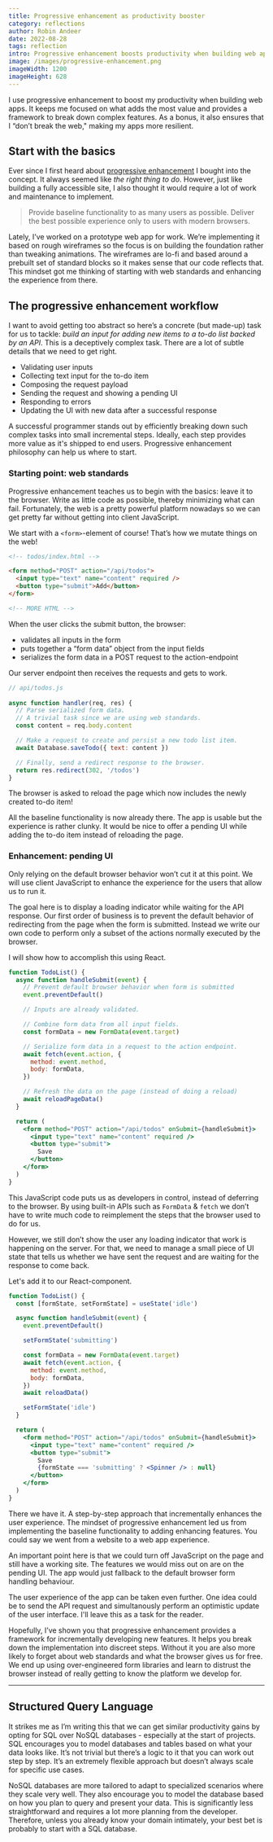 ```yaml
---
title: Progressive enhancement as productivity booster
category: reflections
author: Robin Andeer
date: 2022-08-28
tags: reflection
intro: Progressive enhancement boosts productivity when building web apps. It keep me focused and helps me break down complex features.
image: /images/progressive-enhancement.png
imageWidth: 1200
imageHeight: 628
---
```


I use progressive enhancement to boost my productivity when building web apps. It keeps me focused on what adds the most value and provides a framework to break down complex features. As a bonus, it also ensures that I “don’t break the web," making my apps more resilient.

## Start with the basics

Ever since I first heard about [progressive enhancement](https://developer.mozilla.org/en-US/docs/Glossary/Progressive_Enhancement) I bought into the concept. It always seemed like _the right thing to do_. However, just like building a fully accessible site, I also thought it would require a lot of work and maintenance to implement.

> Provide baseline functionality to as many users as possible. Deliver the best possible experience only to users with modern browsers.

Lately, I’ve worked on a prototype web app for work. We’re implementing it based on rough wireframes so the focus is on building the foundation rather than tweaking animations. The wireframes are lo-fi and based around a prebuilt set of standard blocks so it makes sense that our code reflects that. This mindset got me thinking of starting with web standards and enhancing the experience from there.

## The progressive enhancement workflow

I want to avoid getting too abstract so here’s a concrete (but made-up) task for us to tackle: *build an input for adding new items to a to-do list backed by an API*. This is a deceptively complex task. There are a lot of subtle details that we need to get right.

- Validating user inputs
- Collecting text input for the to-do item
- Composing the request payload
- Sending the request and showing a pending UI
- Responding to errors
- Updating the UI with new data after a successful response

A successful programmer stands out by efficiently breaking down such complex tasks into small incremental steps. Ideally, each step provides more value as it's shipped to end users. Progressive enhancement philosophy can help us where to start.

### Starting point: web standards

Progressive enhancement teaches us to begin with the basics: leave it to the browser. Write as little code as possible, thereby minimizing what can fail. Fortunately, the web is a pretty powerful platform nowadays so we can get pretty far without getting into client JavaScript.

We start with a `<form>`-element of course! That’s how we mutate things on the web!

```html
<!-- todos/index.html -->

<form method="POST" action="/api/todos">
  <input type="text" name="content" required />
  <button type="submit">Add</button>
</form>

<!-- MORE HTML -->
```

When the user clicks the submit button, the browser:

- validates all inputs in the form
- puts together a “form data” object from the input fields
- serializes the form data in a POST request to the action-endpoint

Our server endpoint then receives the requests and gets to work.

```jsx
// api/todos.js
 
async function handler(req, res) {
  // Parse serialized form data.
  // A trivial task since we are using web standards.
  const content = req.body.content

  // Make a request to create and persist a new todo list item.
  await Database.saveTodo({ text: content })

  // Finally, send a redirect response to the browser.
  return res.redirect(302, '/todos')
}
```

The browser is asked to reload the page which now includes the newly created to-do item!

All the baseline functionality is now already there. The app is usable but the experience is rather clunky. It would be nice to offer a pending UI while adding the to-do item instead of reloading the page.

### Enhancement: pending UI

Only relying on the default browser behavior won’t cut it at this point. We will use client JavaScript to enhance the experience for the users that allow us to run it.

The goal here is to display a loading indicator while waiting for the API response. Our first order of business is to prevent the default behavior of redirecting from the page when the form is submitted. Instead we write our own code to perform only a subset of the actions normally executed by the browser.

I will show how to accomplish this using React.

```jsx
function TodoList() {
  async function handleSubmit(event) {
    // Prevent default browser behavior when form is submitted
    event.preventDefault()

    // Inputs are already validated.

    // Combine form data from all input fields.
    const formData = new FormData(event.target)

    // Serialize form data in a request to the action endpoint.
    await fetch(event.action, {
      method: event.method,
      body: formData,
    })

    // Refresh the data on the page (instead of doing a reload)
    await reloadPageData()
  }

  return (
    <form method="POST" action="/api/todos" onSubmit={handleSubmit}>
      <input type="text" name="content" required />
      <button type="submit">
        Save
      </button>
    </form>
  )
}
```

This JavaScript code puts us as developers in control, instead of deferring to the browser. By using built-in APIs such as `FormData` & `fetch` we don’t have to write much code to reimplement the steps that the browser used to do for us.

However, we still don’t show the user any loading indicator that work is happening on the server. For that, we need to manage a small piece of UI state that tells us whether we have sent the request and are waiting for the response to come back.

Let's add it to our React-component.

```jsx
function TodoList() {
  const [formState, setFormState] = useState('idle')

  async function handleSubmit(event) {
    event.preventDefault()

    setFormState('submitting')

    const formData = new FormData(event.target)
    await fetch(event.action, {
      method: event.method,
      body: formData,
    })
    await reloadData()

    setFormState('idle')
  }

  return (
    <form method="POST" action="/api/todos" onSubmit={handleSubmit}>
      <input type="text" name="content" required />
      <button type="submit">
        Save
        {formState === 'submitting' ? <Spinner /> : null}
      </button>
    </form>
  )
}
```

There we have it. A step-by-step approach that incrementally enhances the user experience. The mindset of progressive enhancement led us from implementing the baseline functionality to adding enhancing features. You could say we went from a website to a web app experience.

An important point here is that we could turn off JavaScript on the page and still have a working site. The features we would miss out on are on the pending UI. The app would just fallback to the default browser form handling behaviour.

The user experience of the app can be taken even further. One idea could be to send the API request and simultanously perform an optimistic update of the user interface. I'll leave this as a task for the reader.

Hopefully, I’ve shown you that progressive enhancement provides a framework for incrementally developing new features. It helps you break down the implementation into discreet steps. Without it you are also more likely to forget about web standards and what the browser gives us for free. We end up using over-engineered form libraries and learn to distrust the browser instead of really getting to know the platform we develop for.

---

## Structured Query Language

It strikes me as I’m writing this that we can get similar productivity gains by opting for SQL over NoSQL databases - especially at the start of projects. SQL encourages you to model databases and tables based on what your data looks like. It’s not trivial but there’s a logic to it that you can work out step by step. It’s an extremely flexible approach but doesn’t always scale for specific use cases.

NoSQL databases are more tailored to adapt to specialized scenarios where they scale very well. They also encourage you to model the database based on how you plan to query and present your data. This is significantly less straightforward and requires a lot more planning from the developer. Therefore, unless you already know your domain intimately, your best bet is probably to start with a SQL database.
